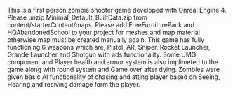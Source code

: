 This is a first person zombie shooter game developed with Unreal Engine 4.
Please unzip Minimal_Default_BuiltData.zip from content/starterContent/maps.
Please add FreeFurniturePack and HQAbandonedSchool to your project for meshes and map material otherwise map must be created manually again. 
This game has fully functioning 6 weapons which are, Pistol, AR, Sniper, Rocket Launcher, Grande Launcher and Shotgun with ads functionality. 
Some UMG component and Player health and armor system is also implimeted to the game along with round system and Game over after dying.
Zombies were given basic AI functionality of chasing and atting player based on Seeing, Hearing and reciving damage form the player. 
